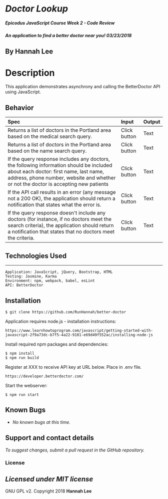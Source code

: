 # _Doctor Lookup_

##### Epicodus JavaScript Course Week 2 - Code Review

##### An application to find a better doctor near you! 03/23/2018

## By Hannah Lee

# Description

This application demonstrates asynchrony and calling the BetterDoctor API using JavaScript.

## Behavior

| Spec | Input | Output |
| :---------------| :---------------| :---------------|
| Returns a list of doctors in the Portland area based on the medical search query. | Click button | Text |
| Returns a list of doctors in the Portland area based on the name search query. | Click button | Text |
| If the query response includes any doctors, the following information should be included about each doctor: first name, last name, address, phone number, website and whether or not the doctor is accepting new patients | Click button | Text |
| If the API call results in an error (any message not a 200 OK), the application should return a notification that states what the error is. | Click button | Text |
| If the query response doesn't include any doctors (for instance, if no doctors meet the search criteria), the application should return a notification that states that no doctors meet the criteria. | Click button | Text |

## Technologies Used
------------

```
Application: JavaScript, jQuery, Bootstrap, HTML
Testing: Jasmine, Karma
Environment: npm, webpack, babel, esLint
API: BetterDoctor
```

Installation
------------

```
$ git clone https://github.com/RunHannah/better-doctor
```

Application requires node.js - installation instructions:

```
https://www.learnhowtoprogram.com/javascript/getting-started-with-javascript-2f9a73dc-b7f5-4a22-9101-e69d49f552ac/installing-node-js
```

Install required npm packages and dependencies:

```
$ npm install
$ npm run build
```
Register at XXX to receive API key at URL below. Place in .env file.

```
https://developer.betterdoctor.com/

```
Start the webserver:
```
$ npm run start
```

## Known Bugs

 * _No known bugs at this time._

## Support and contact details

 _To suggest changes, submit a pull request in the GitHub repository._

### License

 _Licensed under MIT license_
-------

GNU GPL v2. Copyright 2018 **Hannah Lee**

